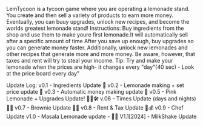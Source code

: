 LemTycoon is a tycoon game where you are operating a lemonade stand. You create and then sell a variety of products to earn more money. Eventually, you can buuy upgrades, unlock new recipes, and become the worlds greatest lemonade stand! 
Instructions: Buy ingredients from the shop and use them to make youre first lemonade.It will automatically sell after a specific amount of time After you save up enough, buy upgrades so you can generate money faster. Additionally, unlock new lemonades and other recipes that generate more and more money. Be aware, however, that taxes and rent will try to steal your income. Tip: Try and make your lemonade when the prices are high- it changes every "day"(40 sec) - Look at the price board every day"

Update Log: 
v0.1 - Ingredients Update 🍎
v0.2 - Lemonade making + set price update 🍋
v0.3 - Automatic money making update 💸
v0.5 - Pink Lemonade + Upgrades Update! 🍋🍓🛠️
v.06 - Times Update (days and nights) 🌙🌞
v0.7 - Brownie Update 🍫🥮
v0.8 - Rent & Tax Update 💸💰
v0.9 - Chef Update 
v1.0 - Masala Lemonade update - 🌿🍋
V1.1[2024] - MilkShake Update 
